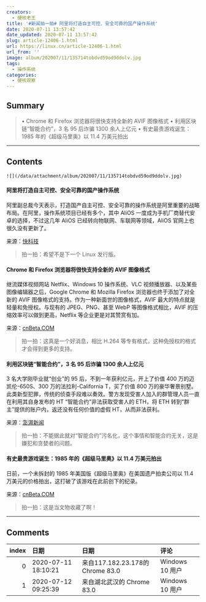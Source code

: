 ```yaml
---
creators:
  - 硬核老王
title: '#新闻拍一拍# 阿里将打造自主可控、安全可靠的国产操作系统'
date: 2020-07-11 13:57:42
date_updated: 2020-07-11 13:57:42
slug: article-12406-1.html
url: https://linux.cn/article-12406-1.html
url_from: ''
image: album/202007/11/135714tobdvd59od9ddolv.jpg
tags:
  - 操作系统
categories:
  - 硬核观察
---
```


## Summary

> • Chrome 和 Firefox 浏览器将很快支持全新的 AVIF 图像格式 • 利用区块链“智能合约”，3 名 95 后诈骗 1300 余人上亿元 • 有史最贵游戏诞生：1985 年的《超级马里奥》以 11.4 万美元拍出

***

<!-- more -->

## Contents

`![](/data/attachment/album/202007/11/135714tobdvd59od9ddolv.jpg)`

#### 阿里将打造自主可控、安全可靠的国产操作系统

阿里副总裁今天表示，打造国产自主可控、安全可靠的操作系统是阿里重要的战略布局。在阿里，操作系统项目已经有多个，其中 AliOS 一度成为手机厂商替代安卓的选择，不过这几年 AliOS 已经转向物联网、车联网等领域，AliOS 官网上也很久没有更新了。

来源：[快科技](https://www.cnbeta.com/articles/tech/1001759.htm)

> 
> 拍一拍：希望不是下一个 Linux 发行版。
> 
> 
> 

#### Chrome 和 Firefox 浏览器将很快支持全新的 AVIF 图像格式

继流媒体视频网站 Netflix、Windows 10 操作系统、VLC 视频播放器、以及某些图像编辑器之后，Google Chrome 和 Mozilla Firefox 浏览器也终于添加了对全新的 AVIF 图像格式的支持。作为一种新面世的图像格式，AVIF 最大的特点就是轻量和免授权。与现有的 JPEG、PNG、甚至 WebP 等图像格式相比，AVIF 的压缩效率可以做到更高，Netflix 等企业更是对其赞赏有加。

来源：[cnBeta.COM](https://www.cnbeta.com/articles/tech/1001671.htm)

> 
> 拍一拍：这真是一个好消息，相比 H.264 等专有格式，这种免授权的格式才会得到更多的支持。 
> 
> 
> 

#### 利用区块链“智能合约”，3 名 95 后诈骗 1300 余人上亿元

3 名大学刚毕业就“创业”的 95 后，不到一年获利亿元，开上了价值 400 万的迈凯伦-650S、300 万的法拉利-California T，买了价值 800 万的豪华奢景别墅。此类新型犯罪，传统的侦查手段难以奏效。警方发现受害人加入的群管理人员一直在利用其自身发布的 HT “智能合约”非法获取受害人的 ETH，将 ETH 转到“群主”提供的账户内，返还没有任何价值的虚假 HT，从而非法获利。

来源：[澎湃新闻](https://www.cnbeta.com/articles/tech/1001691.htm)

> 
> 拍一拍：不能据此就对“智能合约”污名化，这个事情和智能合约无关，这是嫌犯和贪婪者的问题。
> 
> 
> 

#### 有史最贵游戏诞生：1985 年的《超级马里奥》以 11.4 万美元拍出

日前，一个未拆封的 1985 年美国版《超级马里奥》在美国遗产拍卖公司以 11.4 万美元的价格拍出，这打破了该游戏在此前创下的纪录。

来源：[cnBeta.COM](https://hot.cnbeta.com/articles/game/1001901.htm)

> 
> 拍一拍：这是当文物收藏了啊！
> 
> 
>

***

## Comments

|   index | 日期                | 日期                                             | 评论                                                 |
|--------:|:--------------------|:-------------------------------------------------|:-----------------------------------------------------|
|       0 | 2020-07-11 18:10:21 | 来自117.182.23.178的 Chrome 83.0|Windows 10 用户 | QQ都还不能识别WebP图片呢                             |
|       1 | 2020-07-12 09:25:39 | 来自湖北武汉的 Chrome 83.0|Windows 10 用户       | 看到国产操作系统就想笑，不过只要别骗经费，随便你们玩 |
